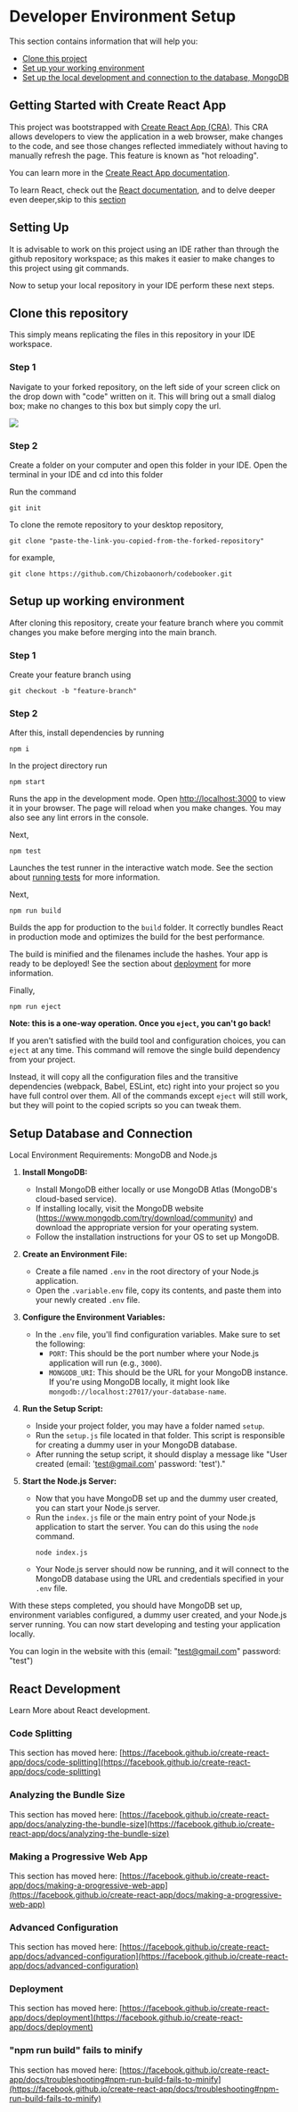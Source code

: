 # Developer Environment Setup

This section contains information that will help you:

- [Clone this project](#clone)
- [Set up your working environment](#env)
- [Set up the local development and connection to the database, MongoDB](#database)

## Getting Started with Create React App

This project was bootstrapped with [Create React App (CRA)](https://github.com/facebook/create-react-app). 
This CRA allows developers to view the application in a web browser, make changes to the code, and see those changes reflected immediately without having to manually refresh the page. This feature is known as "hot reloading".

You can learn more in the [Create React App documentation](https://create-react-app.dev/docs/getting-started/).

To learn React, check out the [React documentation](https://react.dev/), and to delve deeper even deeper,skip to this [section](#react-development)

## Setting Up

It is advisable to work on this project using an IDE rather than through the github repository workspace; as this makes it easier to make changes to this project using git commands.

Now to setup your local repository in your IDE perform these next steps.

## Clone this repository <a name="clone"></a>
This simply means replicating the files in this repository in your IDE workspace.

### Step 1

Navigate to your forked repository, on the left side of your screen click on the drop down with "code" written on it. This will bring out a small dialog box; make no changes to this box but simply copy the url.

![](./Clone.png)


### Step 2

Create a folder on your computer and open this folder in your IDE. Open the terminal in your IDE and cd into this folder

Run the command

```
git init
```

To clone the remote repository to your desktop repository,

```
git clone "paste-the-link-you-copied-from-the-forked-repository"
```

for example,
```
git clone https://github.com/Chizobaonorh/codebooker.git
```

## Setup up working environment<a name="env"></a>

After cloning this repository, create your feature branch where you commit changes you make before merging into the main branch.

### Step 1

Create your feature branch using

```
git checkout -b "feature-branch"
```

### Step 2

 After this, install dependencies by running

 ```
 npm i

 ```

In the project directory run

```
npm start
```

Runs the app in the development mode. 
Open [http://localhost:3000](http://localhost:3000) to view it in your browser. The page will reload when you make changes. You may also see any lint errors in the console.

Next,

```
npm test
```

Launches the test runner in the interactive watch mode. See the section about [running tests](https://facebook.github.io/create-react-app/docs/running-tests) for more information.

Next, 

```
npm run build
```

Builds the app for production to the `build` folder. It correctly bundles React in production mode and optimizes the build for the best performance.

The build is minified and the filenames include the hashes. Your app is ready to be deployed!
See the section about [deployment](https://facebook.github.io/create-react-app/docs/deployment) for more information.

Finally,

```
npm run eject
```

**Note: this is a one-way operation. Once you `eject`, you can't go back!**

If you aren't satisfied with the build tool and configuration choices, you can `eject` at any time. This command will remove the single build dependency from your project.

Instead, it will copy all the configuration files and the transitive dependencies (webpack, Babel, ESLint, etc) right into your project so you have full control over them. All of the commands except `eject` will still work, but they will point to the copied scripts so you can tweak them.


## Setup Database and Connection <a name="database"></a>

Local Environment Requirements: MongoDB and Node.js

1. **Install MongoDB:**
   - Install MongoDB either locally or use MongoDB Atlas (MongoDB's cloud-based service).
   - If installing locally, visit the MongoDB website (https://www.mongodb.com/try/download/community) and download the appropriate version for your operating system.
   - Follow the installation instructions for your OS to set up MongoDB.

2. **Create an Environment File:**
   - Create a file named `.env` in the root directory of your Node.js application.
   - Open the `.variable.env` file, copy its contents, and paste them into your newly created `.env` file.

3. **Configure the Environment Variables:**
   - In the `.env` file, you'll find configuration variables. Make sure to set the following:
     - `PORT`: This should be the port number where your Node.js application will run (e.g., `3000`).
     - `MONGODB_URI`: This should be the URL for your MongoDB instance. If you're using MongoDB locally, it might look like `mongodb://localhost:27017/your-database-name`.

4. **Run the Setup Script:**
   - Inside your project folder, you may have a folder named `setup`.
   - Run the `setup.js` file located in that folder. This script is responsible for creating a dummy user in your MongoDB database.
   - After running the setup script, it should display a message like "User created (email: 'test@gmail.com' password: 'test')."

5. **Start the Node.js Server:**
   - Now that you have MongoDB set up and the dummy user created, you can start your Node.js server.
   - Run the `index.js` file or the main entry point of your Node.js application to start the server. You can do this using the `node` command.
     ```
     node index.js
     ```
   - Your Node.js server should now be running, and it will connect to the MongoDB database using the URL and credentials specified in your `.env` file.

With these steps completed, you should have MongoDB set up, environment variables configured, a dummy user created, and your Node.js server running. You can now start developing and testing your application locally.

You can login in the website with this (email: "test@gmail.com" password: "test")



## React Development <a name="react-development"></a>

Learn More about React development.

### Code Splitting

This section has moved here: [https://facebook.github.io/create-react-app/docs/code-splitting](https://facebook.github.io/create-react-app/docs/code-splitting)

### Analyzing the Bundle Size

This section has moved here: [https://facebook.github.io/create-react-app/docs/analyzing-the-bundle-size](https://facebook.github.io/create-react-app/docs/analyzing-the-bundle-size)

### Making a Progressive Web App

This section has moved here: [https://facebook.github.io/create-react-app/docs/making-a-progressive-web-app](https://facebook.github.io/create-react-app/docs/making-a-progressive-web-app)

### Advanced Configuration

This section has moved here: [https://facebook.github.io/create-react-app/docs/advanced-configuration](https://facebook.github.io/create-react-app/docs/advanced-configuration)

### Deployment

This section has moved here: [https://facebook.github.io/create-react-app/docs/deployment](https://facebook.github.io/create-react-app/docs/deployment)

### "npm run build" fails to minify

This section has moved here: [https://facebook.github.io/create-react-app/docs/troubleshooting#npm-run-build-fails-to-minify](https://facebook.github.io/create-react-app/docs/troubleshooting#npm-run-build-fails-to-minify)

